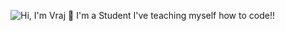 ![Hi, I'm Vraj 👋 I'm a Student I've teaching myself how to code!!](https://github.com/vrajp3310/Trial/blob/main/assets/output.gif)
